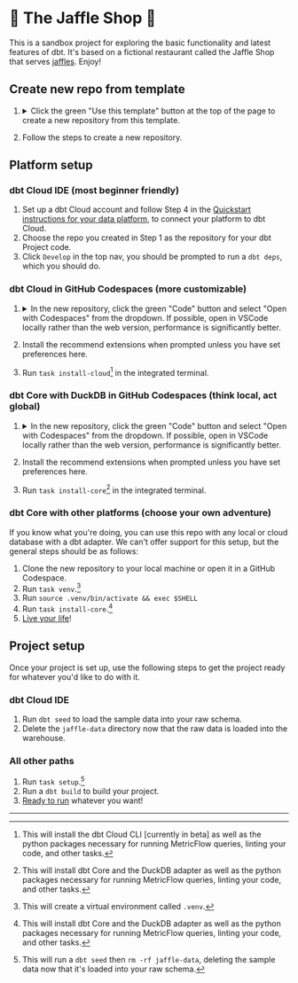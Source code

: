 # 🥪 The Jaffle Shop 🦘

This is a sandbox project for exploring the basic functionality and latest features of dbt. It's based on a fictional restaurant called the Jaffle Shop that serves [jaffles](https://en.wikipedia.org/wiki/Pie_iron). Enjoy!

## Create new repo from template

1. <details>
   <summary>Click the green "Use this template" button at the top of the page to create a new repository from this template.</summary>

   ![Click 'Use this template'](/.github/static/use-template.gif)
   </details>

2. Follow the steps to create a new repository.

## Platform setup

### dbt Cloud IDE (most beginner friendly)

1. Set up a dbt Cloud account and follow Step 4 in the [Quickstart instructions for your data platform](https://docs.getdbt.com/quickstarts), to connect your platform to dbt Cloud.
2. Choose the repo you created in Step 1 as the repository for your dbt Project code.
3. Click `Develop` in the top nav, you should be prompted to run a `dbt deps`, which you should do.

### dbt Cloud in GitHub Codespaces (more customizable)

1. <details>
   <summary>In the new repository, click the green "Code" button and select "Open with Codespaces" from the dropdown. If possible, open in VSCode locally rather than the web version, performance is significantly better.</summary>

   ![Create codespace on main](.github/static/open-codespace.gif)
   </details>

2. Install the recommend extensions when prompted unless you have set preferences here.
3. Run `task install-cloud`[^1] in the integrated terminal.

### dbt Core with DuckDB in GitHub Codespaces (think local, act global)

1. <details>
   <summary>In the new repository, click the green "Code" button and select "Open with Codespaces" from the dropdown. If possible, open in VSCode locally rather than the web version, performance is significantly better.</summary>

   ![Create codespace on main](.github/static/open-codespace.gif)
   </details>

2. Install the recommend extensions when prompted unless you have set preferences here.
3. Run `task install-core`[^2] in the integrated terminal.

### dbt Core with other platforms (choose your own adventure)

If you know what you're doing, you can use this repo with any local or cloud database with a dbt adapter. We can't offer support for this setup, but the general steps should be as follows:

1. Clone the new repository to your local machine or open it in a GitHub Codespace.
2. Run `task venv`.[^3]
3. Run `source .venv/bin/activate && exec $SHELL`
4. Run `task install-core`.[^2]
5. [Live your life](https://www.youtube.com/watch?v=koVHN6eO4Xg&t=72s)!

## Project setup

Once your project is set up, use the following steps to get the project ready for whatever you'd like to do with it.

### dbt Cloud IDE

1. Run `dbt seed` to load the sample data into your raw schema.
2. Delete the `jaffle-data` directory now that the raw data is loaded into the warehouse.

### All other paths

1. Run `task setup`.[^4]
2. Run a `dbt build` to build your project.
3. [Ready to run](https://www.youtube.com/watch?v=Wu4_zVxmufY&t=234s) whatever you want!

---

[^1]: This will install the dbt Cloud CLI [currently in beta] as well as the python packages necessary for running MetricFlow queries, linting your code, and other tasks.
[^2]: This will install dbt Core and the DuckDB adapter as well as the python packages necessary for running MetricFlow queries, linting your code, and other tasks.
[^3]: This will create a virtual environment called `.venv`.
[^4]: This will run a `dbt seed` then `rm -rf jaffle-data`, deleting the sample data now that it's loaded into your raw schema.
